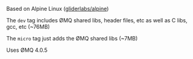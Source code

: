 Based on Alpine Linux ([gliderlabs/alpine](https://registry.hub.docker.com/u/gliderlabs/alpine/))

The `dev` tag includes ØMQ shared libs, header files, etc as well as C libs, gcc, etc (~76MB)

The `micro` tag just adds the ØMQ shared libs (~7MB)

Uses ØMQ 4.0.5
